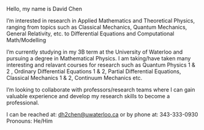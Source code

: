 Hello, my name is David Chen

I’m interested in research in Applied Mathematics and Theoretical Physics, ranging from topics such as Classical Mechanics, Quantum Mechanics, General Relativity, etc. to Differential Equations
and Computational Math/Modelling

I’m currently studying in my 3B term at the University of Waterloo and pursuing a degree in Mathematical Physics. I am taking/have taken many interesting and relavant courses for research such as 
Quantum Physics 1 & 2 , Ordinary Differential Equations 1 & 2, Partial Differential Equations, Classical Mechanics 1 & 2, Continuum Mechanics etc.

I’m looking to collaborate with professors/research teams where I can gain valuable experience and develop my research skills to become a professional. 

I can be reached at: dh2chen@uwaterloo.ca or by phone at: 343-333-0930
Pronouns: He/Him


<!---
dh2chen/dh2chen is a ✨ special ✨ repository because its `README.md` (this file) appears on your GitHub profile.
You can click the Preview link to take a look at your changes.
--->
